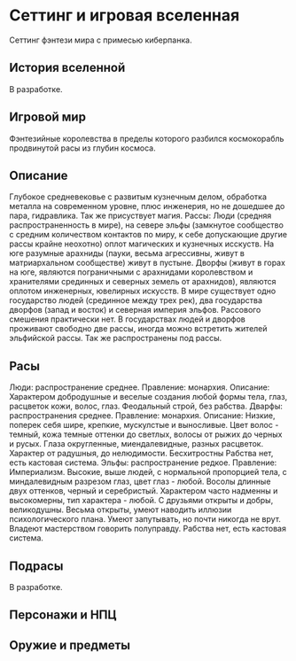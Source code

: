 Сеттинг и игровая вселенная
===========================
Сеттинг фэнтези мира с примесью киберпанка.

История вселенной
-----------------
В разработке.

Игровой мир
-----------
Фэнтезийные королевства в пределы которого разбился космокорабль продвинутой расы из глубин космоса.

Описание
--------
Глубокое средневековье с развитым кузнечным делом, обработка металла на современном уровне, плюс инженерия, но не дошедшее до пара, гидравлика. Так же присуствует магия.
Рассы: Люди (средняя распространенность в мире), на севере эльфы (замкнутое сообщество с средним количеством контактов
по миру, к себе допускающие другие рассы крайне неохотно) оплот магических и кузнечных исскуств. На юге разумные арахниды (пауки, весьма агрессивны, живут в матриархальном сообществе) живут в пустыне. Дворфы (живут в горах на юге, являются пограничными с арахнидами королевством и хранителями срединных и северных земель от арахнидов), являются оплотом инженерных, ювелирных искусств.
В мире существует одно государство людей (срединное между трех рек), два государства дворфов (запад и восток) и северная империя эльфов.
Рассового смешения практически нет. В государствах людей и дворфов проживают свободно две рассы, иногда можно встретить жителей эльфийской рассы. Так же распространены под рассы.

Расы
-----
Люди: распространение среднее.
Правление: монархия.
Описание: Характером добродушные и веселые создания любой формы тела, глаз, расцветок кожи, волос, глаз. Феодальный строй, без рабства.
Дварфы: распространения среднее. 
Правление: монархия. 
Описание: Низкие, поперек себя шире, крепкие, мускулстые и выносливые. Цвет волос - темный, кожа темные оттенки до светлых, волосы от рыжих до черных и русых. Глаза округленные, миендалевидные, разных расцветок. Характер от радушныя, до нелюдимости. Бесхитростны
Рабства нет, есть кастовая система.
Эльфы: распространение редкое.
Правление: Империализм.
Высокие, выше людей, с нормальной пропорцией тела, с миндалевидным разрезом глаз, цвет глаз - любой. Восолы длинные двух оттенков, черный и серебристый. Характером часто надменны и высокомерны, тип характера - любой. С друзьями открыты и добры, великодушны. Весьма открыты, умеют наводить иллюзии психологического плана. Умеют запутывать, но почти никогда не врут. Владеют мастерством говорить полуправду.
Рабства нет, есть кастовая система.

Подрасы
-------
В разработке.


Персонажи и НПЦ
---------------

Оружие и предметы
-----------------
